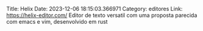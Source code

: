 Title: Helix
Date: 2023-12-06 18:15:03.366971
Category: editores
Link: https://helix-editor.com/
Editor de texto versatil com uma proposta parecida com emacs e vim, desenvolvido em rust
